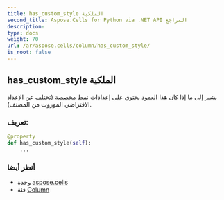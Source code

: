 ```yaml
---
title: has_custom_style الملكية
second_title: Aspose.Cells for Python via .NET API المراجع
description:
type: docs
weight: 70
url: /ar/aspose.cells/column/has_custom_style/
is_root: false
---
```

##  has_custom_style الملكية

يشير إلى ما إذا كان هذا العمود يحتوي على إعدادات نمط مخصصة (تختلف عن الإعداد الافتراضي الموروث من المصنف).
###  تعريف:
```python
@property
def has_custom_style(self):
    ...
```

###  أنظر أيضا
* وحدة [aspose.cells](../../)
* فئة [Column](/cells/python-net/ar/aspose.cells/column)
